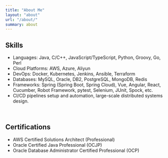 ```yaml
---
title: "About Me"
layout: "about"
url: "/about/"
summary: about
---
```


## Skills

- Languages: Java, C/C++, JavaScript/TypeScript, Python, Groovy, Go, Perl
- Cloud Platforms: AWS, Azure, Aliyun  
- DevOps: Docker, Kubernetes, Jenkins, Ansible, Terraform  
- Databases: MySQL, Oracle, DB2, PostgreSQL, MongoDB, Redis  
- Frameworks: Spring (Spring Boot, Spring Cloud), Vue, Angular, React, Cucumber, Robot Framework, pytest, Selenium, JUnit, Spock, etc.  
- CI/CD pipelines setup and automation, large-scale distributed systems design.

<br>

## Certifications

- AWS Certified Solutions Architect (Professional)  
- Oracle Certified Java Professional (OCJP)  
- Oracle Database Administrator Certified Professional (OCP) 